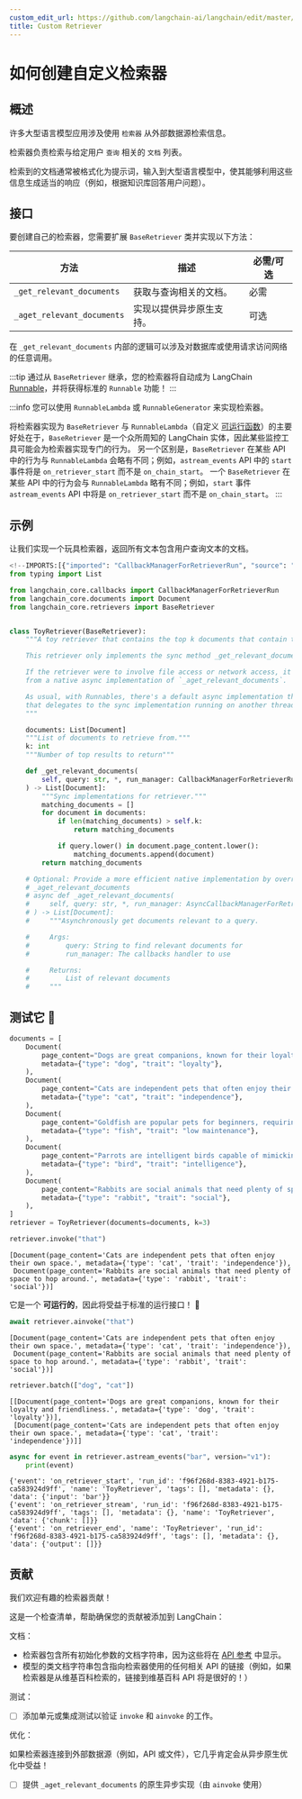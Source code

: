 ```yaml
---
custom_edit_url: https://github.com/langchain-ai/langchain/edit/master/docs/docs/how_to/custom_retriever.ipynb
title: Custom Retriever
---
```

# 如何创建自定义检索器

## 概述

许多大型语言模型应用涉及使用 `检索器` 从外部数据源检索信息。

检索器负责检索与给定用户 `查询` 相关的 `文档` 列表。

检索到的文档通常被格式化为提示词，输入到大型语言模型中，使其能够利用这些信息生成适当的响应（例如，根据知识库回答用户问题）。

## 接口

要创建自己的检索器，您需要扩展 `BaseRetriever` 类并实现以下方法：

| 方法                           | 描述                                            | 必需/可选       |
|--------------------------------|--------------------------------------------------|-------------------|
| `_get_relevant_documents`      | 获取与查询相关的文档。                         | 必需              |
| `_aget_relevant_documents`     | 实现以提供异步原生支持。       | 可选          |


在 `_get_relevant_documents` 内部的逻辑可以涉及对数据库或使用请求访问网络的任意调用。

:::tip
通过从 `BaseRetriever` 继承，您的检索器将自动成为 LangChain [Runnable](/docs/concepts#interface)，并将获得标准的 `Runnable` 功能！
:::


:::info
您可以使用 `RunnableLambda` 或 `RunnableGenerator` 来实现检索器。

将检索器实现为 `BaseRetriever` 与 `RunnableLambda`（自定义 [可运行函数](/docs/how_to/functions)）的主要好处在于，`BaseRetriever` 是一个众所周知的 LangChain 实体，因此某些监控工具可能会为检索器实现专门的行为。
另一个区别是，`BaseRetriever` 在某些 API 中的行为与 `RunnableLambda` 会略有不同；例如，`astream_events` API 中的 `start` 事件将是 `on_retriever_start` 而不是 `on_chain_start`。
一个 `BaseRetriever` 在某些 API 中的行为会与 `RunnableLambda` 略有不同；例如，`start` 事件
`astream_events` API 中将是 `on_retriever_start` 而不是 `on_chain_start`。
:::


## 示例

让我们实现一个玩具检索器，返回所有文本包含用户查询文本的文档。


```python
<!--IMPORTS:[{"imported": "CallbackManagerForRetrieverRun", "source": "langchain_core.callbacks", "docs": "https://python.langchain.com/api_reference/core/callbacks/langchain_core.callbacks.manager.CallbackManagerForRetrieverRun.html", "title": "How to create a custom Retriever"}, {"imported": "Document", "source": "langchain_core.documents", "docs": "https://python.langchain.com/api_reference/core/documents/langchain_core.documents.base.Document.html", "title": "How to create a custom Retriever"}, {"imported": "BaseRetriever", "source": "langchain_core.retrievers", "docs": "https://python.langchain.com/api_reference/core/retrievers/langchain_core.retrievers.BaseRetriever.html", "title": "How to create a custom Retriever"}]-->
from typing import List

from langchain_core.callbacks import CallbackManagerForRetrieverRun
from langchain_core.documents import Document
from langchain_core.retrievers import BaseRetriever


class ToyRetriever(BaseRetriever):
    """A toy retriever that contains the top k documents that contain the user query.

    This retriever only implements the sync method _get_relevant_documents.

    If the retriever were to involve file access or network access, it could benefit
    from a native async implementation of `_aget_relevant_documents`.

    As usual, with Runnables, there's a default async implementation that's provided
    that delegates to the sync implementation running on another thread.
    """

    documents: List[Document]
    """List of documents to retrieve from."""
    k: int
    """Number of top results to return"""

    def _get_relevant_documents(
        self, query: str, *, run_manager: CallbackManagerForRetrieverRun
    ) -> List[Document]:
        """Sync implementations for retriever."""
        matching_documents = []
        for document in documents:
            if len(matching_documents) > self.k:
                return matching_documents

            if query.lower() in document.page_content.lower():
                matching_documents.append(document)
        return matching_documents

    # Optional: Provide a more efficient native implementation by overriding
    # _aget_relevant_documents
    # async def _aget_relevant_documents(
    #     self, query: str, *, run_manager: AsyncCallbackManagerForRetrieverRun
    # ) -> List[Document]:
    #     """Asynchronously get documents relevant to a query.

    #     Args:
    #         query: String to find relevant documents for
    #         run_manager: The callbacks handler to use

    #     Returns:
    #         List of relevant documents
    #     """
```

## 测试它 🧪


```python
documents = [
    Document(
        page_content="Dogs are great companions, known for their loyalty and friendliness.",
        metadata={"type": "dog", "trait": "loyalty"},
    ),
    Document(
        page_content="Cats are independent pets that often enjoy their own space.",
        metadata={"type": "cat", "trait": "independence"},
    ),
    Document(
        page_content="Goldfish are popular pets for beginners, requiring relatively simple care.",
        metadata={"type": "fish", "trait": "low maintenance"},
    ),
    Document(
        page_content="Parrots are intelligent birds capable of mimicking human speech.",
        metadata={"type": "bird", "trait": "intelligence"},
    ),
    Document(
        page_content="Rabbits are social animals that need plenty of space to hop around.",
        metadata={"type": "rabbit", "trait": "social"},
    ),
]
retriever = ToyRetriever(documents=documents, k=3)
```


```python
retriever.invoke("that")
```



```output
[Document(page_content='Cats are independent pets that often enjoy their own space.', metadata={'type': 'cat', 'trait': 'independence'}),
 Document(page_content='Rabbits are social animals that need plenty of space to hop around.', metadata={'type': 'rabbit', 'trait': 'social'})]
```


它是一个 **可运行的**，因此将受益于标准的运行接口！ 🤩


```python
await retriever.ainvoke("that")
```



```output
[Document(page_content='Cats are independent pets that often enjoy their own space.', metadata={'type': 'cat', 'trait': 'independence'}),
 Document(page_content='Rabbits are social animals that need plenty of space to hop around.', metadata={'type': 'rabbit', 'trait': 'social'})]
```



```python
retriever.batch(["dog", "cat"])
```



```output
[[Document(page_content='Dogs are great companions, known for their loyalty and friendliness.', metadata={'type': 'dog', 'trait': 'loyalty'})],
 [Document(page_content='Cats are independent pets that often enjoy their own space.', metadata={'type': 'cat', 'trait': 'independence'})]]
```



```python
async for event in retriever.astream_events("bar", version="v1"):
    print(event)
```
```output
{'event': 'on_retriever_start', 'run_id': 'f96f268d-8383-4921-b175-ca583924d9ff', 'name': 'ToyRetriever', 'tags': [], 'metadata': {}, 'data': {'input': 'bar'}}
{'event': 'on_retriever_stream', 'run_id': 'f96f268d-8383-4921-b175-ca583924d9ff', 'tags': [], 'metadata': {}, 'name': 'ToyRetriever', 'data': {'chunk': []}}
{'event': 'on_retriever_end', 'name': 'ToyRetriever', 'run_id': 'f96f268d-8383-4921-b175-ca583924d9ff', 'tags': [], 'metadata': {}, 'data': {'output': []}}
```
## 贡献

我们欢迎有趣的检索器贡献！

这是一个检查清单，帮助确保您的贡献被添加到 LangChain：

文档：

* 检索器包含所有初始化参数的文档字符串，因为这些将在 [API 参考](https://python.langchain.com/api_reference/langchain/index.html) 中显示。
* 模型的类文档字符串包含指向检索器使用的任何相关 API 的链接（例如，如果检索器是从维基百科检索的，链接到维基百科 API 将是很好的！）

测试：

* [ ] 添加单元或集成测试以验证 `invoke` 和 `ainvoke` 的工作。

优化：

如果检索器连接到外部数据源（例如，API 或文件），它几乎肯定会从异步原生优化中受益！
 
* [ ] 提供 `_aget_relevant_documents` 的原生异步实现（由 `ainvoke` 使用）

